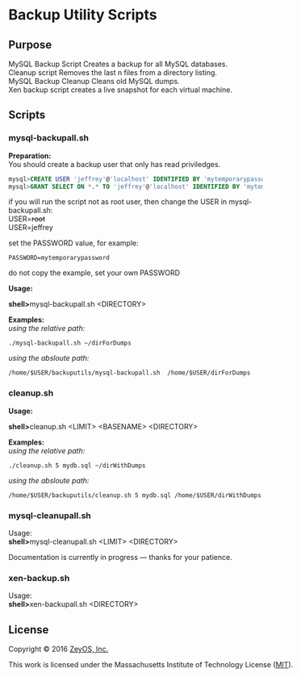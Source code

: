 Backup Utility Scripts
======================

Purpose
-------
MySQL Backup Script Creates a backup for all MySQL databases.<br>
Cleanup script Removes the last n files from a directory listing.<br>
MySQL Backup Cleanup Cleans old MySQL dumps.<br>
Xen backup script creates a live snapshot for each virtual machine.<br>

Scripts
------
### mysql-backupall.sh ###
**Preparation:**<br>
You should create a backup user that only has read priviledges.<br>
```sql
mysql>CREATE USER 'jeffrey'@'localhost' IDENTIFIED BY 'mytemporarypassword';
mysql>GRANT SELECT ON *.* TO 'jeffrey'@'localhost' IDENTIFIED BY 'mytemporarypassword';
```
if you will run the script not as root user, then change the USER in mysql-backupall.sh:<br>
USER=<nobr>~~root~~<br>
USER=jeffrey

set the PASSWORD value, for example:
```
PASSWORD=mytemporarypassword
```
do not copy the example, set your own PASSWORD

**Usage:**<br>

<b>shell></b>mysql-backupall.sh \<DIRECTORY>

**Examples:**<br>
*using the relative path:*
```
./mysql-backupall.sh ~/dirForDumps
```
*using the absloute path:*
```
/home/$USER/backuputils/mysql-backupall.sh  /home/$USER/dirForDumps
```
### cleanup.sh ###
**Usage:**<br>

<b>shell></b>cleanup.sh \<LIMIT> \<BASENAME> \<DIRECTORY>

**Examples:**<br>
*using the relative path:*
```
./cleanup.sh 5 mydb.sql ~/dirWithDumps
```
*using the absloute path:*
```
/home/$USER/backuputils/cleanup.sh 5 mydb.sql /home/$USER/dirWithDumps
```
### mysql-cleanupall.sh ###
Usage:<br>
<b>shell></b>mysql-cleanupall.sh \<LIMIT> \<DIRECTORY>

Documentation is currently in progress — thanks for your patience.
### xen-backup.sh ###
Usage:<br>
<b>shell></b>xen-backupall.sh \<DIRECTORY>

License
-------

Copyright © 2016 [ZeyOS, Inc.](http://www.zeyos.com)

This work is licensed under the Massachusetts Institute of Technology License ([MIT](http://opensource.org/licenses/MIT)).

